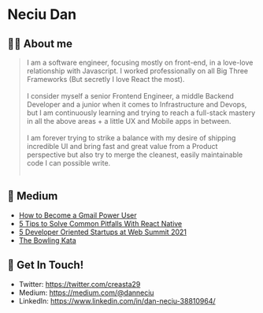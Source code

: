 # Neciu Dan

## 👨‍💻 About me

> I am a software engineer, focusing mostly on front-end, in a love-love relationship with Javascript. I worked professionally on all Big Three Frameworks (But secretly I love React the most). 
> <br/> <br/> I consider myself a senior Frontend Engineer, a middle Backend Developer and a junior when it comes to Infrastructure and Devops, but I am continuously learning and trying to reach a full-stack mastery in all the above areas + a little UX and Mobile apps in between. 
> <br/> <br/> I am forever trying to strike a balance with my desire of shipping incredible UI and bring fast and great value from a Product perspective but also try to merge the cleanest, easily maintainable code I can possible write. 
> <br/><br/>


## 📝 Medium 

<!-- BLOG-POST-LIST:START -->
- [How to Become a Gmail Power User](https://medium.com/@danneciu/how-to-become-a-gmail-power-user-9a2686e343e5?source=rss-f60e2d2c3efb------2)
- [5 Tips to Solve Common Pitfalls With React Native](https://betterprogramming.pub/5-tips-to-solve-common-pitfalls-with-react-native-fcf66772b4b7?source=rss-f60e2d2c3efb------2)
- [5 Developer Oriented Startups at Web Summit 2021](https://medium.com/geekculture/5-developer-oriented-startups-at-web-summit-2021-2782ac4c281e?source=rss-f60e2d2c3efb------2)
- [The Bowling Kata](https://medium.com/@danneciu/the-bowling-kata-aea967152e91?source=rss-f60e2d2c3efb------2)
<!-- BLOG-POST-LIST:END -->


## 📮 Get In Touch!
- Twitter: https://twitter.com/creasta29
- Medium: https://medium.com/@danneciu
- LinkedIn: https://www.linkedin.com/in/dan-neciu-38810964/
